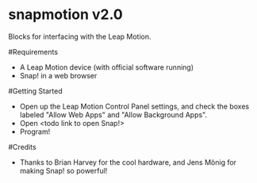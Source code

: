 snapmotion v2.0
========

Blocks for interfacing with the Leap Motion.

#Requirements
* A Leap Motion device (with official software running)
* Snap! in a web browser

#Getting Started
* Open up the Leap Motion Control Panel settings, and check the boxes labeled "Allow Web Apps" and "Allow Background Apps".
* Open <todo link to open Snap!>
* Program!

#Credits
* Thanks to Brian Harvey for the cool hardware, and Jens Mönig for making Snap! so powerful!
